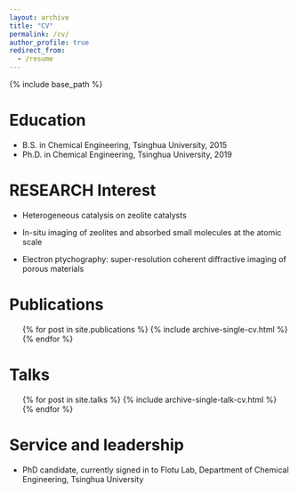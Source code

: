 ```yaml
---
layout: archive
title: "CV"
permalink: /cv/
author_profile: true
redirect_from:
  - /resume
---
```


{% include base_path %}

Education
======
* B.S. in Chemical Engineering, Tsinghua University, 2015
* Ph.D. in Chemical Engineering, Tsinghua University, 2019

RESEARCH Interest
======
* Heterogeneous catalysis on zeolite catalysts
* In-situ  imaging of zeolites and absorbed small molecules at the atomic scale

* Electron ptychography: super-resolution coherent diffractive imaging of porous materials

Publications
======
  <ul>{% for post in site.publications %}
    {% include archive-single-cv.html %}
  {% endfor %}</ul>

Talks
======
  <ul>{% for post in site.talks %}
    {% include archive-single-talk-cv.html %}
  {% endfor %}</ul>

Service and leadership
======
* PhD candidate, currently signed in to Flotu Lab, Department of Chemical Engineering, Tsinghua University
